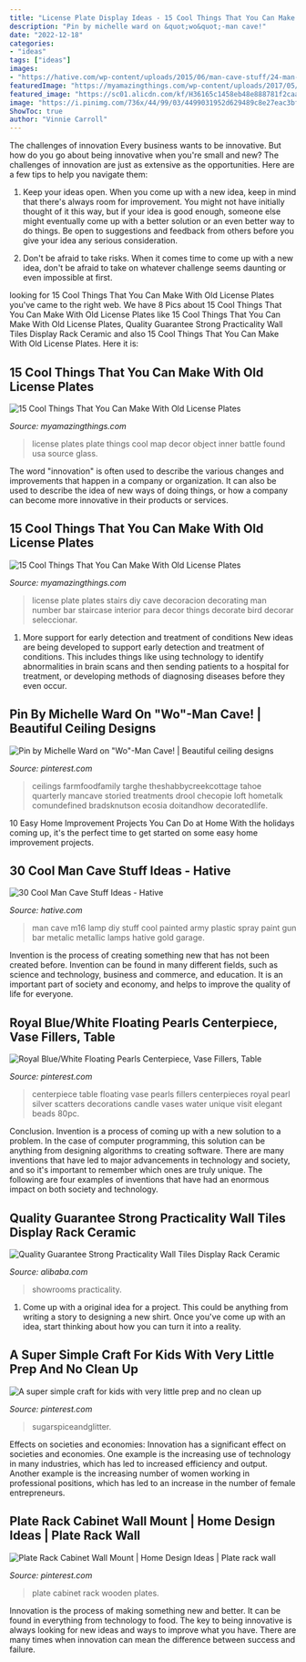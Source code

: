 ```yaml
---
title: "License Plate Display Ideas - 15 Cool Things That You Can Make With Old License Plates"
description: "Pin by michelle ward on &quot;wo&quot;-man cave!"
date: "2022-12-18"
categories:
- "ideas"
tags: ["ideas"]
images:
- "https://hative.com/wp-content/uploads/2015/06/man-cave-stuff/24-man-cave-stuff-ideas.jpg"
featuredImage: "https://myamazingthings.com/wp-content/uploads/2017/05/license-plate-diy-1.jpg"
featured_image: "https://sc01.alicdn.com/kf/H36165c1458eb48e888781f2caa0d588b2/230544546/H36165c1458eb48e888781f2caa0d588b2.jpg"
image: "https://i.pinimg.com/736x/44/99/03/4499031952d629489c8e27eac3bfd95b.jpg"
ShowToc: true
author: "Vinnie Carroll"
---
```



The challenges of innovation
Every business wants to be innovative. But how do you go about being innovative when you're small and new? The challenges of innovation are just as extensive as the opportunities. Here are a few tips to help you navigate them:
1. Keep your ideas open. When you come up with a new idea, keep in mind that there's always room for improvement. You might not have initially thought of it this way, but if your idea is good enough, someone else might eventually come up with a better solution or an even better way to do things. Be open to suggestions and feedback from others before you give your idea any serious consideration.

2. Don't be afraid to take risks. When it comes time to come up with a new idea, don't be afraid to take on whatever challenge seems daunting or even impossible at first.

	

		
looking for 15 Cool Things That You Can Make With Old License Plates you've came to the right web. We have 8 Pics about 15 Cool Things That You Can Make With Old License Plates like 15 Cool Things That You Can Make With Old License Plates, Quality Guarantee Strong Practicality Wall Tiles Display Rack Ceramic and also 15 Cool Things That You Can Make With Old License Plates. Here it is:
		
    
## 15 Cool Things That You Can Make With Old License Plates

<img loading=lazy src="https://myamazingthings.com/wp-content/uploads/2017/05/license-plate-diy-1.jpg" onerror="this.onerror=null;this.src='https://tse1.mm.bing.net/th?id=OIP.HAb5P9_4vZgDe1ku80D6BwHaFi&amp;pid=15.1';" alt="15 Cool Things That You Can Make With Old License Plates">

_Source: myamazingthings.com_

>license plates plate things cool map decor object inner battle found usa source glass. 

	

The word "innovation" is often used to describe the various changes and improvements that happen in a company or organization. It can also be used to describe the idea of new ways of doing things, or how a company can become more innovative in their products or services.

    
## 15 Cool Things That You Can Make With Old License Plates

<img loading=lazy src="http://myamazingthings.com/wp-content/uploads/2017/05/license-plate-diy-4.jpg" onerror="this.onerror=null;this.src='https://tse4.mm.bing.net/th?id=OIP.WJ7eFmZnU-vnfpvFheUeWQHaJ4&amp;pid=15.1';" alt="15 Cool Things That You Can Make With Old License Plates">

_Source: myamazingthings.com_

>license plate plates stairs diy cave decoracion decorating man number bar staircase interior para decor things decorate bird decorar seleccionar. 

	

1) More support for early detection and treatment of conditions
New ideas are being developed to support early detection and treatment of conditions. This includes things like using technology to identify abnormalities in brain scans and then sending patients to a hospital for treatment, or developing methods of diagnosing diseases before they even occur.

    
## Pin By Michelle Ward On &quot;Wo&quot;-Man Cave! | Beautiful Ceiling Designs

<img loading=lazy src="https://i.pinimg.com/736x/c8/6d/89/c86d895cc879aa8425c8cb71b09ffe6a--man-cave.jpg" onerror="this.onerror=null;this.src='https://tse2.mm.bing.net/th?id=OIP.Uvvip8ko1bfTr2pYNNnEewHaNK&amp;pid=15.1';" alt="Pin by Michelle Ward on &quot;Wo&quot;-Man Cave! | Beautiful ceiling designs">

_Source: pinterest.com_

>ceilings farmfoodfamily targhe theshabbycreekcottage tahoe quarterly mancave storied treatments drool checopie loft hometalk comundefined bradsknutson ecosia doitandhow decoratedlife. 

	

10 Easy Home Improvement Projects You Can Do at Home
With the holidays coming up, it's the perfect time to get started on some easy home improvement projects.

    
## 30 Cool Man Cave Stuff Ideas - Hative

<img loading=lazy src="https://hative.com/wp-content/uploads/2015/06/man-cave-stuff/24-man-cave-stuff-ideas.jpg" onerror="this.onerror=null;this.src='https://tse3.mm.bing.net/th?id=OIP.wKevnqrtUhp_bMtERH_D8AHaJ4&amp;pid=15.1';" alt="30 Cool Man Cave Stuff Ideas - Hative">

_Source: hative.com_

>man cave m16 lamp diy stuff cool painted army plastic spray paint gun bar metalic metallic lamps hative gold garage. 

	

Invention is the process of creating something new that has not been created before. Invention can be found in many different fields, such as science and technology, business and commerce, and education. It is an important part of society and economy, and helps to improve the quality of life for everyone.

    
## Royal Blue/White Floating Pearls Centerpiece, Vase Fillers, Table

<img loading=lazy src="https://i.pinimg.com/736x/44/99/03/4499031952d629489c8e27eac3bfd95b.jpg" onerror="this.onerror=null;this.src='https://tse2.mm.bing.net/th?id=OIP.lMVgkjpKYLofBI7X_rOSFgHaJ6&amp;pid=15.1';" alt="Royal Blue/White Floating Pearls Centerpiece, Vase Fillers, Table">

_Source: pinterest.com_

>centerpiece table floating vase pearls fillers centerpieces royal pearl silver scatters decorations candle vases water unique visit elegant beads 80pc. 

	

Conclusion.
Invention is a process of coming up with a new solution to a problem. In the case of computer programming, this solution can be anything from designing algorithms to creating software. There are many inventions that have led to major advancements in technology and society, and so it's important to remember which ones are truly unique. The following are four examples of inventions that have had an enormous impact on both society and technology.

    
## Quality Guarantee Strong Practicality Wall Tiles Display Rack Ceramic

<img loading=lazy src="https://sc01.alicdn.com/kf/H36165c1458eb48e888781f2caa0d588b2/230544546/H36165c1458eb48e888781f2caa0d588b2.jpg" onerror="this.onerror=null;this.src='https://tse3.mm.bing.net/th?id=OIP.jwaPzJcx2Xh6flgDRuSUdwHaHa&amp;pid=15.1';" alt="Quality Guarantee Strong Practicality Wall Tiles Display Rack Ceramic">

_Source: alibaba.com_

>showrooms practicality. 

	

1. Come up with a original idea for a project. This could be anything from writing a story to designing a new shirt. Once you've come up with an idea, start thinking about how you can turn it into a reality. 

    
## A Super Simple Craft For Kids With Very Little Prep And No Clean Up

<img loading=lazy src="https://i.pinimg.com/736x/90/12/63/901263deeee714bfc318565cfa291428.jpg" onerror="this.onerror=null;this.src='https://tse3.mm.bing.net/th?id=OIP.LjkZ9DE21mzz7xod8_6ysQHaO0&amp;pid=15.1';" alt="A super simple craft for kids with very little prep and no clean up">

_Source: pinterest.com_

>sugarspiceandglitter. 

	

Effects on societies and economies:
Innovation has a significant effect on societies and economies. One example is the increasing use of technology in many industries, which has led to increased efficiency and output. Another example is the increasing number of women working in professional positions, which has led to an increase in the number of female entrepreneurs.

    
## Plate Rack Cabinet Wall Mount | Home Design Ideas | Plate Rack Wall

<img loading=lazy src="https://i.pinimg.com/736x/9b/4c/3e/9b4c3e98d939ccae3db4cf50a62f11a0.jpg" onerror="this.onerror=null;this.src='https://tse1.mm.bing.net/th?id=OIP.6vo2MOHikpT2QPnhkzHzQAHaGQ&amp;pid=15.1';" alt="Plate Rack Cabinet Wall Mount | Home Design Ideas | Plate rack wall">

_Source: pinterest.com_

>plate cabinet rack wooden plates. 

	

Innovation is the process of making something new and better. It can be found in everything from technology to food. The key to being innovative is always looking for new ideas and ways to improve what you have. There are many times when innovation can mean the difference between success and failure.

